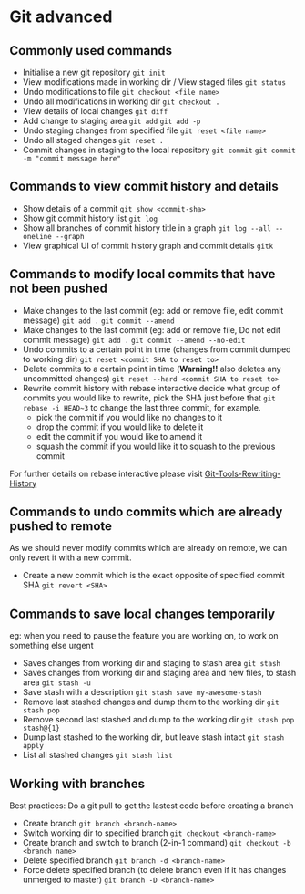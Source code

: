 # Git advanced

## Commonly used commands

- Initialise a new git repository
  `git init`
- View modifications made in working dir / View staged files
  `git status`
- Undo modifications to file
  `git checkout <file name>`
- Undo all modifications in working dir
  `git checkout .`
- View details of local changes
  `git diff`
- Add change to staging area
  `git add`
  `git add -p`
- Undo staging changes from specified file
  `git reset <file name> `
- Undo all staged changes
  `git reset .`
- Commit changes in staging to the local repository
  `git commit`
  `git commit -m "commit message here"`

## Commands to view commit history and details

- Show details of a commit
  `git show <commit-sha>`
- Show git commit history list
  `git log`
- Show all branches of commit history title in a graph
  `git log --all --oneline --graph`
- View graphical UI of commit history graph and commit details
  `gitk`

## Commands to modify local commits that have not been pushed

- Make changes to the last commit (eg: add or remove file, edit commit message)
  `git add .`
  `git commit --amend`
- Make changes to the last commit (eg: add or remove file, Do not edit commit message)
  `git add .`
  `git commit --amend --no-edit`
- Undo commits to a certain point in time (changes from commit dumped to working dir)
  `git reset <commit SHA to reset to> `
- Delete commits to a certain point in time (**Warning!!** also deletes any uncommitted changes)
  `git reset --hard <commit SHA to reset to> `
- Rewrite commit history with rebase interactive
  decide what group of commits you would like to rewrite, pick the SHA just before that
  `git rebase -i HEAD~3` to change the last three commit, for example.
  - pick the commit if you would like no changes to it
  - drop the commit if you would like to delete it
  - edit the commit if you would like to amend it
  - squash the commit if you would like it to squash to the previous commit

For further details on rebase interactive please visit [Git-Tools-Rewriting-History](https://git-scm.com/book/en/v2/Git-Tools-Rewriting-History)

## Commands to undo commits which are already pushed to remote

As we should never modify commits which are already on remote, we can only revert it with a new commit.

- Create a new commit which is the exact opposite of specified commit SHA
  `git revert <SHA>`

## Commands to save local changes temporarily

eg: when you need to pause the feature you are working on, to work on something else urgent

- Saves changes from working dir and staging to stash area
  `git stash`
- Saves changes from working dir and staging area and new files, to stash area
  `git stash -u`
- Save stash with a description
  `git stash save my-awesome-stash`
- Remove last stashed changes and dump them to the working dir
  `git stash pop`
- Remove second last stashed and dump to the working dir
  `git stash pop stash@{1}`
- Dump last stashed to the working dir, but leave stash intact
  `git stash apply`
- List all stashed changes
  `git stash list`

## Working with branches

Best practices: Do a git pull to get the lastest code before creating a branch

- Create branch
  `git branch <branch-name>`
- Switch working dir to specified branch
  `git checkout <branch-name>`
- Create branch and switch to branch (2-in-1 command)
  `git checkout -b <branch name>`
- Delete specified branch
  `git branch -d <branch-name>`
- Force delete specified branch (to delete branch even if it has changes unmerged to master)
  `git branch -D <branch-name>`
